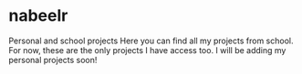 # nabeelr
Personal and school projects 
Here you can find all my projects from school. For now, these are the only projects I have access too. I will be adding my personal projects soon! 
